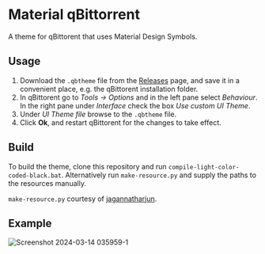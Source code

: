 # Material qBittorrent
A theme for qBittorent that uses Material Design Symbols.

## Usage
1. Download the `.qbtheme` file from the [Releases](https://github.com/BaraShiro/Material-qBittorrent/releases) page, and save it in a convenient place, e.g. the qBittorent installation folder.
2. In qBittorent  go to _Tools -> Options_ and in the left pane select _Behaviour_. In the right pane under _Interface_ check the box _Use custom UI Theme_.
3. Under _UI Theme file_ browse to the `.qbtheme` file.
4. Click **Ok**, and restart qBittorent for the changes to take effect.

## Build
To build the theme, clone this repository and run `compile-light-color-coded-black.bat`. Alternatively run `make-resource.py` and supply the paths to the resources manually.

`make-resource.py` courtesy of [jagannatharjun](https://github.com/jagannatharjun/qbt-theme).

## Example
![Screenshot 2024-03-14 035959-1](https://github.com/BaraShiro/Material-qBittorrent/assets/17293533/d8a38062-175f-461a-90f8-d68d63dbfe5c)
